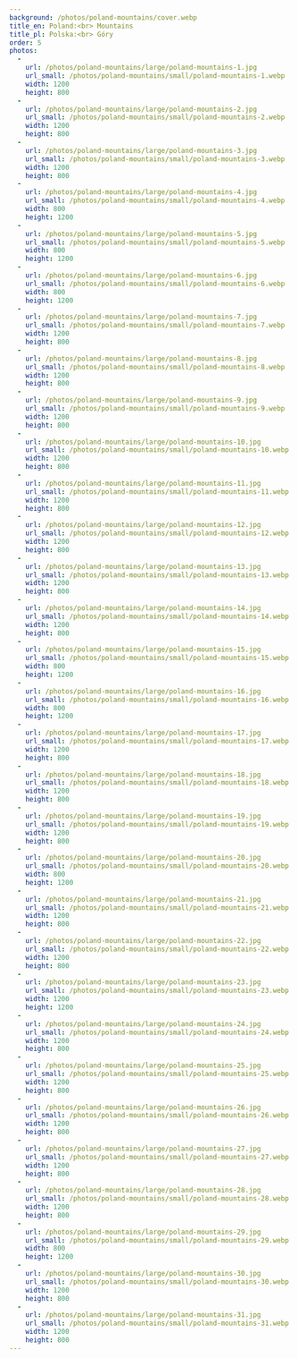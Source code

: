 ```yaml
---
background: /photos/poland-mountains/cover.webp
title_en: Poland:<br> Mountains
title_pl: Polska:<br> Góry
order: 5
photos:
  -
    url: /photos/poland-mountains/large/poland-mountains-1.jpg
    url_small: /photos/poland-mountains/small/poland-mountains-1.webp
    width: 1200
    height: 800
  -
    url: /photos/poland-mountains/large/poland-mountains-2.jpg
    url_small: /photos/poland-mountains/small/poland-mountains-2.webp
    width: 1200
    height: 800
  -
    url: /photos/poland-mountains/large/poland-mountains-3.jpg
    url_small: /photos/poland-mountains/small/poland-mountains-3.webp
    width: 1200
    height: 800
  -
    url: /photos/poland-mountains/large/poland-mountains-4.jpg
    url_small: /photos/poland-mountains/small/poland-mountains-4.webp
    width: 800
    height: 1200
  -
    url: /photos/poland-mountains/large/poland-mountains-5.jpg
    url_small: /photos/poland-mountains/small/poland-mountains-5.webp
    width: 800
    height: 1200
  -
    url: /photos/poland-mountains/large/poland-mountains-6.jpg
    url_small: /photos/poland-mountains/small/poland-mountains-6.webp
    width: 800
    height: 1200
  -
    url: /photos/poland-mountains/large/poland-mountains-7.jpg
    url_small: /photos/poland-mountains/small/poland-mountains-7.webp
    width: 1200
    height: 800
  -
    url: /photos/poland-mountains/large/poland-mountains-8.jpg
    url_small: /photos/poland-mountains/small/poland-mountains-8.webp
    width: 1200
    height: 800
  -
    url: /photos/poland-mountains/large/poland-mountains-9.jpg
    url_small: /photos/poland-mountains/small/poland-mountains-9.webp
    width: 1200
    height: 800
  -
    url: /photos/poland-mountains/large/poland-mountains-10.jpg
    url_small: /photos/poland-mountains/small/poland-mountains-10.webp
    width: 1200
    height: 800
  -
    url: /photos/poland-mountains/large/poland-mountains-11.jpg
    url_small: /photos/poland-mountains/small/poland-mountains-11.webp
    width: 1200
    height: 800
  -
    url: /photos/poland-mountains/large/poland-mountains-12.jpg
    url_small: /photos/poland-mountains/small/poland-mountains-12.webp
    width: 1200
    height: 800
  -
    url: /photos/poland-mountains/large/poland-mountains-13.jpg
    url_small: /photos/poland-mountains/small/poland-mountains-13.webp
    width: 1200
    height: 800
  -
    url: /photos/poland-mountains/large/poland-mountains-14.jpg
    url_small: /photos/poland-mountains/small/poland-mountains-14.webp
    width: 1200
    height: 800
  -
    url: /photos/poland-mountains/large/poland-mountains-15.jpg
    url_small: /photos/poland-mountains/small/poland-mountains-15.webp
    width: 800
    height: 1200
  -
    url: /photos/poland-mountains/large/poland-mountains-16.jpg
    url_small: /photos/poland-mountains/small/poland-mountains-16.webp
    width: 800
    height: 1200
  -
    url: /photos/poland-mountains/large/poland-mountains-17.jpg
    url_small: /photos/poland-mountains/small/poland-mountains-17.webp
    width: 1200
    height: 800
  -
    url: /photos/poland-mountains/large/poland-mountains-18.jpg
    url_small: /photos/poland-mountains/small/poland-mountains-18.webp
    width: 1200
    height: 800
  -
    url: /photos/poland-mountains/large/poland-mountains-19.jpg
    url_small: /photos/poland-mountains/small/poland-mountains-19.webp
    width: 1200
    height: 800
  -
    url: /photos/poland-mountains/large/poland-mountains-20.jpg
    url_small: /photos/poland-mountains/small/poland-mountains-20.webp
    width: 800
    height: 1200
  -
    url: /photos/poland-mountains/large/poland-mountains-21.jpg
    url_small: /photos/poland-mountains/small/poland-mountains-21.webp
    width: 1200
    height: 800
  -
    url: /photos/poland-mountains/large/poland-mountains-22.jpg
    url_small: /photos/poland-mountains/small/poland-mountains-22.webp
    width: 1200
    height: 800
  -
    url: /photos/poland-mountains/large/poland-mountains-23.jpg
    url_small: /photos/poland-mountains/small/poland-mountains-23.webp
    width: 1200
    height: 1200
  -
    url: /photos/poland-mountains/large/poland-mountains-24.jpg
    url_small: /photos/poland-mountains/small/poland-mountains-24.webp
    width: 1200
    height: 800
  -
    url: /photos/poland-mountains/large/poland-mountains-25.jpg
    url_small: /photos/poland-mountains/small/poland-mountains-25.webp
    width: 1200
    height: 800
  -
    url: /photos/poland-mountains/large/poland-mountains-26.jpg
    url_small: /photos/poland-mountains/small/poland-mountains-26.webp
    width: 1200
    height: 800
  -
    url: /photos/poland-mountains/large/poland-mountains-27.jpg
    url_small: /photos/poland-mountains/small/poland-mountains-27.webp
    width: 1200
    height: 800
  -
    url: /photos/poland-mountains/large/poland-mountains-28.jpg
    url_small: /photos/poland-mountains/small/poland-mountains-28.webp
    width: 1200
    height: 800
  -
    url: /photos/poland-mountains/large/poland-mountains-29.jpg
    url_small: /photos/poland-mountains/small/poland-mountains-29.webp
    width: 800
    height: 1200
  -
    url: /photos/poland-mountains/large/poland-mountains-30.jpg
    url_small: /photos/poland-mountains/small/poland-mountains-30.webp
    width: 1200
    height: 800
  -
    url: /photos/poland-mountains/large/poland-mountains-31.jpg
    url_small: /photos/poland-mountains/small/poland-mountains-31.webp
    width: 1200
    height: 800
---
```

